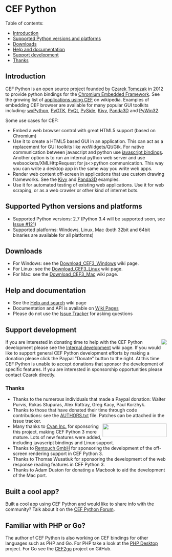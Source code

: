 # CEF Python

Table of contents:
 * [Introduction](#introduction)
 * [Supported Python versions and platforms](#supported-python-versions-and-platforms)
 * [Downloads](#downloads)
 * [Help and documentation](#help-and-documentation)
 * [Support development](#support-development)
 * [Thanks](#thanks)

## Introduction

CEF Python is an open source project founded by [Czarek Tomczak](http://www.linkedin.com/in/czarektomczak) in 2012 to provide python bindings for the [Chromium Embedded Framework](https://bitbucket.org/chromiumembedded/cef). See the growing list of [applications using CEF](http://en.wikipedia.org/wiki/Chromium_Embedded_Framework#Applications_using_CEF) on wikipedia. Examples of embedding CEF browser are available for many popular GUI toolkits including: [wxPython](../../wiki/wxPython), [PyGTK](../../wiki/PyGTK), [PyQt](../../wiki/PyQt), [PySide](../../wiki/PySide), [Kivy](../../wiki/Kivy), [Panda3D](../../wiki/Panda3D) and [PyWin32](../master/cefpython/cef3/windows/binaries_32bit/pywin32.py).

Some use cases for CEF: 

* Embed a web browser control with great HTML5 support (based on Chromium)
* Use it to create a HTML5 based GUI in an application. This can act as a replacement for GUI toolkits like wxWidgets/Qt/Gtk. For native communication between javascript and python use [javascript bindings](../../wiki/JavascriptBindings). Another option is to run an internal python web server and use websockets/XMLHttpRequest for js&lt;&gt;python communication. This way you can write a desktop app in the same way you write web apps. 
* Render web content off-screen in applications that use custom drawing frameworks. See the [Kivy](../../wiki/Kivy) and [Panda3D](../../wiki/Panda3D) examples.
* Use it for automated testing of existing web applications. Use it for web scraping, or as a web crawler or other kind of internet bots.

## Supported Python versions and platforms

* Supported Python versions: 2.7 (Python 3.4 will be supported soon, see [Issue #121](../../issues/121))
* Supported platforms: Windows, Linux, Mac (both 32bit and 64bit binaries are available for all platforms)

## Downloads

* For Windows: see the [Download_CEF3_Windows](../../wiki/Download_CEF3_Windows) wiki page.
* For Linux: see the [Download_CEF3_Linux](../../wiki/Download_CEF3_Linux) wiki page.
* For Mac: see the [Download_CEF3_Mac](../../wiki/Download_CEF3_Mac) wiki page.

## Help and documentation

* See the [Help and search](../../wiki/Help-and-search) wiki page
* Documentation and API is available on [Wiki Pages](../../wiki)
* Please do not use the [Issue Tracker](../../issues) for asking questions

## Support development

<a href="https://www.paypal.com/cgi-bin/webscr?cmd=_s-xclick&amp;hosted_button_id=95W9VHNSFWRUN"><img align="right" src="https://www.paypalobjects.com/en_US/GB/i/btn/btn_donateCC_LG.gif"></img></a> If you are interested in donating time to help with the CEF Python development please see the [Internal development](../../wiki/InternalDevelopment) wiki page. If you would like to support general CEF Python development efforts by making a donation please click the Paypal "Donate" button to the right. At this time CEF Python is unable to accept donations that sponsor the development of specific features. If you are interested in sponsorship opportunities please contact Czarek directly.

### Thanks

* Thanks to the numerous individuals that made a Paypal donation: Walter Purvis, Rokas Stupuras, Alex Rattray, Greg Kacy, Paul Korzhyk.
* Thanks to those that have donated their time through code contributions: see the  [AUTHORS.txt](../master/cefpython/AUTHORS.txt) file. Patches can be attached in the issue tracker.
* <a href="http://www.cyaninc.com/"><img align="right" width="200" height="42" src="https://raw.githubusercontent.com/cztomczak/cefpython/master/cefpython/var/cyan_new_logo.png"></img></a>Many thanks to [Cyan Inc.](http://www.cyaninc.com/) for sponsoring this project, making CEF Python 3 more mature. Lots of new features were added, including javascript bindings and Linux support.
* Thanks to [Rentouch GmbH](http://www.rentouch.ch/) for sponsoring the development of the off-screen rendering support in CEF Python 3.
* Thanks to Thomas Wusatiuk for sponsoring the development of the web response reading features in CEF Python 3.
* Thanks to Adam Duston for donating a Macbook to aid the development of the Mac port.

## Built a cool app?

Built a cool app using CEF Python and would like to share info with the community? Talk about it on the [CEF Python Forum](https://groups.google.com/group/cefpython).

## Familiar with PHP or Go?

The author of CEF Python is also working on CEF bindings for other languages such as PHP and Go. For PHP take a look at the [PHP Desktop](https://github.com/cztomczak/phpdesktop) project. For Go see the [CEF2go](https://github.com/cztomczak/cef2go) project on GitHub.
